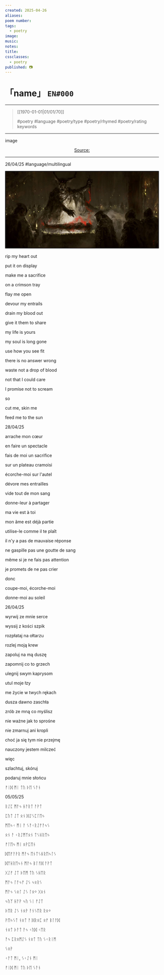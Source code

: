 ```yaml
---
created: 2025-04-26
aliases:
poem number:
tags:
  - poetry
image:
music:
notes:
title:
cssclasses:
  - poetry
published: 📷
---
```

# 「name」 `EN#000`

---

> [[1970-01-01|01/01/70]]
>  
> #poetry
> #language
> #poetry/type
> #poetry/rhymed
> #poetry/rating
> keywords

---

image

<center class="img_caption"><a href="https://" class="source-link">Source: </a></center>

---

26/04/25
#language/multilingual 

![poem-feed_me_to_the_sun](../!art/poem-feed_me_to_the_sun.jpg)


rip my heart out 

put it on display

make me a sacrifice

on a crimson tray

flay me open

devour my entrails

drain my blood out

give it them to share 

  

my life is yours

my soul is long gone

use how you see fit

there is no answer wrong

waste not a drop of blood 

not that I could care

I promise not to scream

so

  

cut me, skin me

feed me to the sun

  
  

28/04/25

  
  

arrache mon cœur

en faire un spectacle

fais de moi un sacrifice

sur un plateau cramoisi

écorche-moi sur l'autel

dévore mes entrailles

vide tout de mon sang

donne-leur à partager

  

ma vie est à toi

mon âme est déjà partie

utilise-le comme il te plaît

il n'y a pas de mauvaise réponse

ne gaspille pas une goutte de sang

même si je ne fais pas attention

je promets de ne pas crier

donc

  

coupe-moi, écorche-moi

donne-moi au soleil

  
  

26/04/25

  

wyrwij ze mnie serce

wyssij z kości szpik

rozpłataj na ołtarzu

rozlej moją krew 

zapoluj na mą duszę

zapomnij co to grzech

ulegnij swym kaprysom

utul moje łzy

  

me życie w twych rękach 

dusza dawno zaschła

zrób ze mną co myślisz

nie ważne jak to sprośne

nie zmarnuj ani kropli

choć ja się tym nie przejmę 

nauczony jestem milczeć

więc

  

szlachtuj, skóruj

podaruj mnie słońcu

  

ᚠᛁᛞ ᛗᛁ ᛏᚢ ᚦᛖ ᛊᚨᚾ

05/05/25

  

ᚱᛇᛈ ᛗᚨᛃ ᚺᚨᚱᛏ ᚨᚹᛏ

ᛈᚢᛏ ᛇᛏ ᛟᚾ ᛞᛇᛊᛈᛚᛖᛃ

ᛗᛖᛃᚲ ᛗᛁ ᚨ ᛊᚨᚲᚱᛇᚠᚨᛃᛊ

ᛟᚾ ᚨ ᚲᚱᛇᛗᛉᛟᚾ ᛏᛊᚺᚱᛖᛃ

ᚠᛚᛖᛃ ᛗᛁ ᛟᚹᛈᛖᚾ

ᛞᛖᚠᚨᚹᚱ ᛗᚨᛃ ᛖᚾᛏᛊᚺᚱᛖᛃᛚᛊ

ᛞᛉᚺᚱᛖᛃᚾ ᛗᚨᛃ ᛒᛚᚨᛞ ᚨᚹᛏ

ᚷᛇᚠ ᛇᛏ ᚦᛖᛗ ᛏᚢ ᛊᚺᛖᚱ

  

ᛗᚨᛃ ᛚᚨᛃᚠ ᛇᛊ ᛃᛟᚱᛊ

ᛗᚨᛃ ᛊᛟᛚ ᛇᛊ ᛚᛟᛜ ᚷᛟᚾ

ᛃᚢᛉ ᚺᚨᚹ ᛃᚢ ᛊᛁ ᚠᛇᛏ

ᚦᛖᚱ ᛇᛊ ᚾᛟᚹ ᚨᚾᛊᛖᚱ ᚱᛟᛜ

ᚹᛖᛃᛊᛏ ᚾᛟᛏ ᚨ ᛞᚱᛟᛈ ᛟᚠ ᛒᛚᚨᛞ

ᚾᛟᛏ ᚦᚨᛏ ᚨᛃ ᚲᚢᛞ ᚲᛖᚱ

ᚨᛃ ᛈᚱᛟᛗᛇᛊ ᚾᛟᛏ ᛏᚢ ᛊᚲᚱᛁᛗ

ᛊᛟᚹ

  

ᚲᚨᛏ ᛗᛁ, ᛊᚲᛇᚾ ᛗᛁ

ᚠᛁᛞ ᛗᛁ ᛏᚢ ᚦᛖ ᛊᚨᚾ